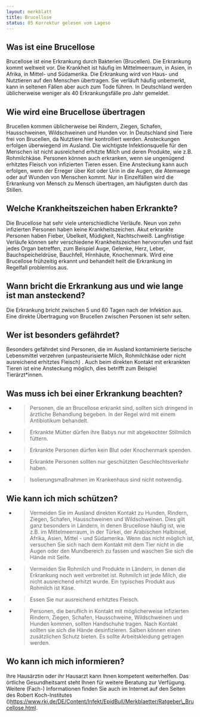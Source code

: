 ```yaml
---
layout: merkblatt
title: Brucellose
status: 05 Korrektur gelesen vom Lageso
---
```


 
## Was ist eine Brucellose

Brucellose ist eine Erkrankung durch Bakterien (Brucellen). Die
Erkrankung kommt weltweit vor. Die Krankheit ist häufig im
Mittelmeerraum, in Asien, in Afrika, in Mittel- und Südamerika. Die
Erkrankung wird von Haus- und Nutztieren auf den Menschen übertragen.
Sie verläuft häufig unbemerkt, kann in seltenen Fällen aber auch zum
Tode führen. In Deutschland werden üblicherweise weniger als 40
Erkrankungsfälle pro Jahr gemeldet.

## Wie wird eine Brucellose übertragen

Brucellen kommen üblicherweise bei Rindern, Ziegen, Schafen,
Hausschweinen, Wildschweinen und Hunden vor. In Deutschland sind Tiere
frei von Brucellen, da Nutztiere hier kontrolliert werden. Ansteckungen
erfolgen überwiegend im Ausland. Die wichtigste Infektionsquelle für den
Menschen ist nicht ausreichend erhitzte Milch und deren Produkte, wie
z.B. Rohmilchkäse. Personen können auch erkranken, wenn sie ungenügend
erhitztes Fleisch von infizierten Tieren essen. Eine Ansteckung kann
auch erfolgen, wenn der Erreger über Kot oder Urin in die Augen, die
Atemwege oder auf Wunden von Menschen kommt. Nur in Einzelfällen wird
die Erkrankung von Mensch zu Mensch übertragen, am häufigsten durch das
Stillen.

## Welche Krankheitszeichen haben Erkrankte?

Die Brucellose hat sehr viele unterschiedliche Verläufe. Neun von zehn
infizierten Personen haben keine Krankheitszeichen. Akut erkrankte
Personen haben Fieber, Übelkeit, Müdigkeit, Nachtschweiß. Langfristige
Verläufe können sehr verschiedene Krankheitszeichen hervorrufen und fast
jedes Organ betreffen, zum Beispiel Auge, Gelenke, Herz, Leber,
Bauchspeicheldrüse, Bauchfell, Hirnhäute, Knochenmark. Wird eine
Brucellose frühzeitig erkannt und behandelt heilt die Erkrankung im
Regelfall problemlos aus.

## Wann bricht die Erkrankung aus und wie lange ist man ansteckend?

Die Erkrankung bricht zwischen 5 und 60 Tagen nach der Infektion aus.
Eine direkte Übertragung von Brucellen zwischen Personen ist sehr
selten.

## Wer ist besonders gefährdet?

Besonders gefährdet sind Personen, die im Ausland kontaminierte
tierische Lebensmittel verzehren (unpasteurisierte Milch, Rohmilchkäse
oder nicht ausreichend erhitztes Fleisch) . Auch beim direkten Kontakt
mit erkrankten Tieren ist eine Ansteckung möglich, dies betrifft zum
Beispiel Tierärzt\*innen.

## Was muss ich bei einer Erkrankung beachten?

  - > Personen, die an Brucellose erkrankt sind, sollten sich dringend
    > in ärztliche Behandlung begeben. In der Regel wird mit einem
    > Antibiotikum behandelt.

  - > Erkrankte Mütter dürfen ihre Babys nur mit abgekochter Stillmilch
    > füttern.

  - > Erkrankte Personen dürfen kein Blut oder Knochenmark spenden.

  - > Erkrankte Personen sollten nur geschützten Geschlechtsverkehr
    > haben.

  - > Isolierungsmaßnahmen im Krankenhaus sind nicht notwendig.

## Wie kann ich mich schützen?

  - > Vermeiden Sie im Ausland direkten Kontakt zu Hunden, Rindern,
    > Ziegen, Schafen, Hausschweinen und Wildschweinen. Dies gilt ganz
    > besonders in Ländern, in denen Brucellose häufig ist, wie z.B. im
    > Mittelmeerraum, in der Türkei, der Arabischen Halbinsel, Afrika,
    > Asien, Mittel - und Südamerika. Wenn das nicht möglich ist,
    > versuchen Sie sich nach dem Kontakt mit dem Tier nicht in die
    > Augen oder den Mundbereich zu fassen und waschen Sie sich die
    > Hände mit Seife.

  - > Vermeiden Sie Rohmilch und Produkte in Ländern, in denen die
    > Erkrankung noch weit verbreitet ist. Rohmilch ist jede Milch, die
    > nicht ausreichend erhitzt wurde. Ein typisches Produkt aus
    > Rohmilch ist Käse.

  - > Essen Sie nur ausreichend erhitztes Fleisch.

  - > Personen, die beruflich in Kontakt mit möglicherweise infizierten
    > Rindern, Ziegen, Schafen, Hausschweine, Wildschweinen und Hunden
    > kommen, sollten Handschuhe tragen. Nach Kontakt sollten sie sich
    > die Hände desinfizieren. Salben können einen zusätzlichen Schutz
    > bieten. Es sollte Arbeitskleidung getragen werden.

## Wo kann ich mich informieren?

Ihre Hausärztin oder ihr Hausarzt kann Ihnen kompetent weiterhelfen. Das
örtliche Gesundheitsamt steht Ihnen für weitere Beratung zur Verfügung.
Weitere (Fach-) Informationen finden Sie auch im Internet auf den Seiten
des Robert Koch-Institutes
()https://www.rki.de/DE/Content/Infekt/EpidBull/Merkblaetter/Ratgeber\_Brucellose.html.
